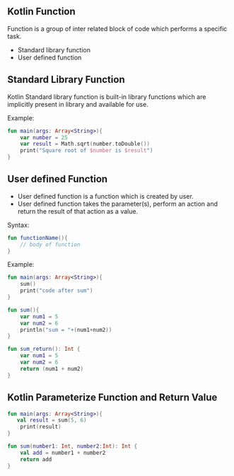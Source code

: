 
## Kotlin Function
Function is a group of inter related block of code which performs a specific task.
- Standard library function
- User defined function

## Standard Library Function
Kotlin Standard library function is built-in library functions which are implicitly present in library and available for use.

Example:
```kotlin
fun main(args: Array<String>){  
    var number = 25  
    var result = Math.sqrt(number.toDouble())  
    print("Square root of $number is $result")  
}  
```

## User defined Function
- User defined function is a function which is created by user. 
- User defined function takes the parameter(s), perform an action and return the result of that action as a value.

Syntax:
```kotlin
fun functionName(){  
    // body of function  
}  
```

Example:
```kotlin
fun main(args: Array<String>){  
    sum()  
    print("code after sum")  
}  

fun sum(){  
    var num1 = 5  
    var num2 = 6  
    println("sum = "+(num1+num2))  
}

fun sum_return(): Int {
    var num1 = 5
    var num2 = 6
    return (num1 + num2)
}  
```

## Kotlin Parameterize Function and Return Value
```kotlin
fun main(args: Array<String>){  
   val result = sum(5, 6)  
    print(result)  
}  

fun sum(number1: Int, number2:Int): Int {  
    val add = number1 + number2  
    return add  
}  
```



